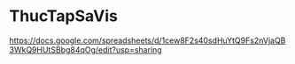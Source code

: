 # ThucTapSaVis
https://docs.google.com/spreadsheets/d/1cew8F2s40sdHuYtQ9Fs2nVjaQB3WkQ9HUtSBbg84qOg/edit?usp=sharing
